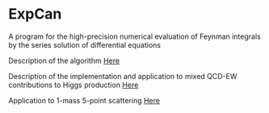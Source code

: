 
# ExpCan

A program for the high-precision numerical evaluation of Feynman integrals by the series solution of differential equations

Description of the algorithm [Here](https://arxiv.org/pdf/1907.13234.pdf)

Description of the implementation and application to mixed QCD-EW contributions to Higgs production [Here](https://arxiv.org/pdf/2010.09451.pdf)

Application to 1-mass 5-point scattering [Here](https://arxiv.org/pdf/2005.04195.pdf)
